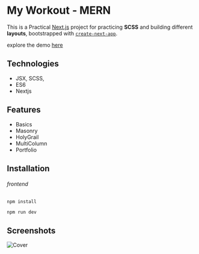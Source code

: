 # My Workout - MERN

This is a Practical [Next.js](https://nextjs.org/) project for practicing **SCSS** and building different **layouts**, bootstrapped with [`create-next-app`](https://github.com/vercel/next.js/tree/canary/packages/create-next-app).

explore the demo [here](https://maxjn-css-grid-layouts.vercel.app/)

## Technologies

- JSX, SCSS,
- ES6
- Nextjs

## Features

- Basics
- Masonry
- HolyGrail
- MultiColumn
- Portfolio

## Installation

###### frontend

```shell
npm install

npm run dev
```

## Screenshots

![Cover](./frontend/public/cover.png)
